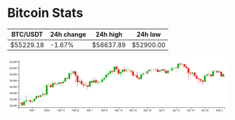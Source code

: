 # Bitcoin Stats

BTC/USDT|24h change|24h high|24h low|
|---|---|---|---|
|$55229.18|-1.67%|$56637.89|$52900.00|

<img src="./chart.svg">
